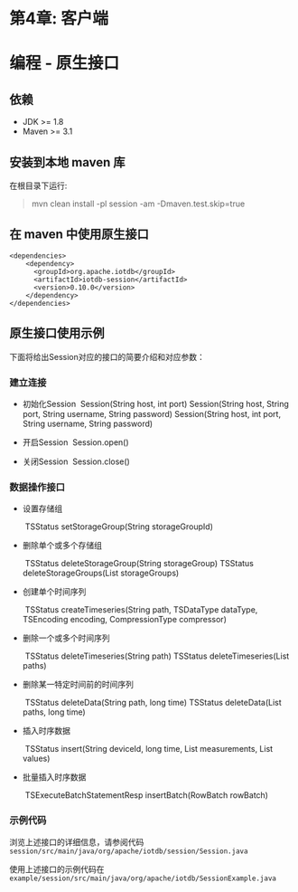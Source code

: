 <!--

    Licensed to the Apache Software Foundation (ASF) under one
    or more contributor license agreements.  See the NOTICE file
    distributed with this work for additional information
    regarding copyright ownership.  The ASF licenses this file
    to you under the Apache License, Version 2.0 (the
    "License"); you may not use this file except in compliance
    with the License.  You may obtain a copy of the License at
    
        http://www.apache.org/licenses/LICENSE-2.0
    
    Unless required by applicable law or agreed to in writing,
    software distributed under the License is distributed on an
    "AS IS" BASIS, WITHOUT WARRANTIES OR CONDITIONS OF ANY
    KIND, either express or implied.  See the License for the
    specific language governing permissions and limitations
    under the License.

-->

# 第4章: 客户端

# 编程 - 原生接口

## 依赖

* JDK >= 1.8
* Maven >= 3.1

## 安装到本地 maven 库

在根目录下运行:
> mvn clean install -pl session -am -Dmaven.test.skip=true

## 在 maven 中使用原生接口

```
<dependencies>
    <dependency>
      <groupId>org.apache.iotdb</groupId>
      <artifactId>iotdb-session</artifactId>
      <version>0.10.0</version>
    </dependency>
</dependencies>
```

## 原生接口使用示例
下面将给出Session对应的接口的简要介绍和对应参数：

### 建立连接

* 初始化Session
  ​	Session(String host, int port)
  	Session(String host, String port, String username, String password)
  	Session(String host, int port, String username, String password)

* 开启Session
  ​	Session.open()

* 关闭Session
  ​	Session.close()

### 数据操作接口

* 设置存储组

  ​	TSStatus setStorageGroup(String storageGroupId)

* 删除单个或多个存储组

  ​	TSStatus deleteStorageGroup(String storageGroup)
  	TSStatus deleteStorageGroups(List<String> storageGroups)

* 创建单个时间序列

  ​	TSStatus createTimeseries(String path, TSDataType dataType, TSEncoding encoding, CompressionType compressor)

* 删除一个或多个时间序列

  ​	TSStatus deleteTimeseries(String path)
  	TSStatus deleteTimeseries(List<String> paths)

* 删除某一特定时间前的时间序列

  ​	TSStatus deleteData(String path, long time)
  	TSStatus deleteData(List<String> paths, long time)

* 插入时序数据

  ​	TSStatus insert(String deviceId, long time, List<String> measurements, List<String> values)

* 批量插入时序数据

  ​	TSExecuteBatchStatementResp insertBatch(RowBatch rowBatch)

### 示例代码

浏览上述接口的详细信息，请参阅代码 ```session/src/main/java/org/apache/iotdb/session/Session.java```

使用上述接口的示例代码在 ```example/session/src/main/java/org/apache/iotdb/SessionExample.java```